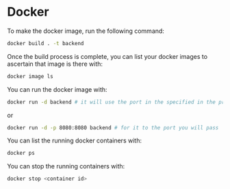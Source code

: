 # Docker

To make the docker image, run the following command:

```bash
docker build . -t backend
```

Once the build process is complete, you can list your docker images to ascertain that image is there with:

```bash
docker image ls
```

You can run the docker image with:

```bash
docker run -d backend # it will use the port in the specified in the project files
```

or

```bash
docker run -d -p 8080:8080 backend # for it to the port you will pass
```

You can list the running docker containers with:

```bash
docker ps
```

You can stop the running containers with:

```bash
docker stop <container id>
```
